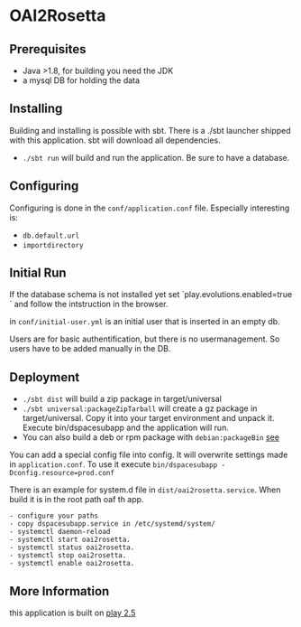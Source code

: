 # OAI2Rosetta
## Prerequisites
* Java >1.8, for building you need the JDK
* a mysql DB for holding the data
## Installing
Building and installing is possible with sbt. There is a ./sbt launcher shipped with this application. sbt will download all dependencies.

* `./sbt run` will build and run the application. Be sure to have a database.
## Configuring
Configuring is done in the `conf/application.conf` file. Especially interesting is:
* `db.default.url`
* `importdirectory`
## Initial Run
If the database schema is not installed yet set `play.evolutions.enabled=true´ and follow the intstruction in the browser.

in `conf/initial-user.yml` is an initial user that is inserted in an empty db.

Users are for basic authentification, but there is no usermanagement. So users have to be added manually in the DB.
## Deployment

* `./sbt dist` will build a zip package in target/universal
* `./sbt universal:packageZipTarball` will create a gz package in target/universal. Copy it into your target environment and unpack it. Execute bin/dspacesubapp and the application will run.
* You can also build a deb or rpm package with `debian:packageBin` [see](https://www.scala-sbt.org/sbt-native-packager/archetypes/java_server/index.html)

You can add a special config file into config. It will overwrite settings made in `application.conf`. To use it execute `bin/dspacesubapp -Dconfig.resource=prod.conf`

There is an example for system.d file in `dist/oai2rosetta.service`. When build it is in the root path oaf th app.
    
    - configure your paths
    - copy dspacesubapp.service in /etc/systemd/system/
    - systemctl daemon-reload
    - systemctl start oai2rosetta.
    - systemctl status oai2rosetta.
    - systemctl stop oai2rosetta.
    - systemctl enable oai2rosetta.

## More Information
this application is built on [play 2.5](https://www.playframework.com/documentation/2.5.x/Home)